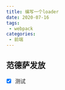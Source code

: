 ```yaml
---
title: 编写一个loader
date: 2020-07-16
tags:
 - webpack
categories:
 - 前端
---
```

## 范德萨发放
- [x] 测试




